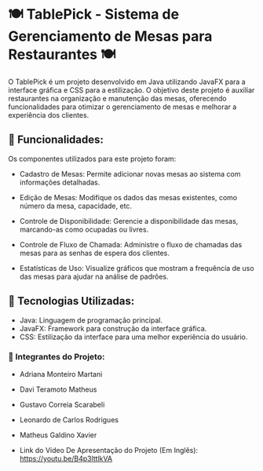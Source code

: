 # 🍽️ TablePick - Sistema de Gerenciamento de Mesas para Restaurantes 🍽️

O TablePick é um projeto desenvolvido em Java utilizando JavaFX para a interface gráfica e CSS para a estilização. O objetivo deste projeto é auxiliar restaurantes na organização e manutenção das mesas, oferecendo funcionalidades para otimizar o gerenciamento de mesas e melhorar a experiência dos clientes.

## 🔧 Funcionalidades:
Os componentes utilizados para este projeto foram:

* Cadastro de Mesas: Permite adicionar novas mesas ao sistema com informações detalhadas.

* Edição de Mesas: Modifique os dados das mesas existentes, como número da mesa, capacidade, etc.

* Controle de Disponibilidade: Gerencie a disponibilidade das mesas, marcando-as como ocupadas ou livres.
  
* Controle de Fluxo de Chamada: Administre o fluxo de chamadas das mesas para as senhas de espera dos clientes.
  
* Estatísticas de Uso: Visualize gráficos que mostram a frequência de uso das mesas para ajudar na análise de padrões.


## 🔧 Tecnologias Utilizadas:
* Java: Linguagem de programação principal.
* JavaFX: Framework para construção da interface gráfica.
* CSS: Estilização da interface para uma melhor experiência do usuário.

### 🤝 Integrantes do Projeto:

* Adriana Monteiro Martani

* Davi Teramoto Matheus

* Gustavo Correia Scarabeli

* Leonardo de Carlos Rodrigues

* Matheus Galdino Xavier

* Link do Vídeo De Apresentação do Projeto (Em Inglês): https://youtu.be/B4p3lttlkVA
